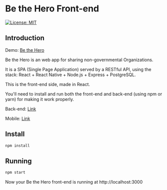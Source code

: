 # Be the Hero Front-end

[![License: MIT](https://img.shields.io/badge/License-MIT-yellow.svg)](https://opensource.org/licenses/MIT)

## Introduction

Demo: [Be the Hero](https://be-the-hero-front-end.vercel.app/)

Be the Hero is an web app for sharing non-governmental Organizations.

It is a SPA (Single Page Application) served by a RESTful API, using the stack: React + React Native + Node.js + Express + PostgreSQL.

This is the front-end side, made in React.

You'll need to install and run both the front-end and back-end (using npm or yarn) for making it work properly.

Back-end: [Link](https://github.com/pedrorfigueiredo/be-the-hero-back-end)

Mobile: [Link](https://github.com/pedrorfigueiredo/be-the-hero-mobile)

## Install

```sh
npm install
```

## Running

```sh
npm start
```

Now your Be the Hero front-end is running at http://localhost:3000
